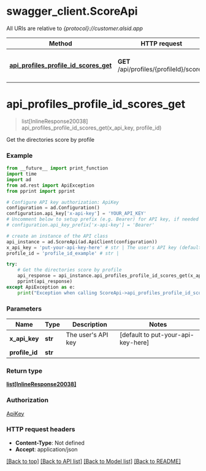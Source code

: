 # swagger_client.ScoreApi

All URIs are relative to *{protocol}://customer.alsid.app*

Method | HTTP request | Description
------------- | ------------- | -------------
[**api_profiles_profile_id_scores_get**](ScoreApi.md#api_profiles_profile_id_scores_get) | **GET** /api/profiles/{profileId}/scores | Get the directories score by profile

# **api_profiles_profile_id_scores_get**
> list[InlineResponse20038] api_profiles_profile_id_scores_get(x_api_key, profile_id)

Get the directories score by profile

### Example

```python
from __future__ import print_function
import time
import ad
from ad.rest import ApiException
from pprint import pprint

# Configure API key authorization: ApiKey
configuration = ad.Configuration()
configuration.api_key['x-api-key'] = 'YOUR_API_KEY'
# Uncomment below to setup prefix (e.g. Bearer) for API key, if needed
# configuration.api_key_prefix['x-api-key'] = 'Bearer'

# create an instance of the API class
api_instance = ad.ScoreApi(ad.ApiClient(configuration))
x_api_key = 'put-your-api-key-here' # str | The user's API key (default to put-your-api-key-here)
profile_id = 'profile_id_example' # str | 

try:
    # Get the directories score by profile
    api_response = api_instance.api_profiles_profile_id_scores_get(x_api_key, profile_id)
    pprint(api_response)
except ApiException as e:
    print("Exception when calling ScoreApi->api_profiles_profile_id_scores_get: %s\n" % e)
```

### Parameters

Name | Type | Description  | Notes
------------- | ------------- | ------------- | -------------
 **x_api_key** | **str**| The user&#x27;s API key | [default to put-your-api-key-here]
 **profile_id** | **str**|  | 

### Return type

[**list[InlineResponse20038]**](InlineResponse20038.md)

### Authorization

[ApiKey](../README.md#ApiKey)

### HTTP request headers

 - **Content-Type**: Not defined
 - **Accept**: application/json

[[Back to top]](#) [[Back to API list]](../README.md#documentation-for-api-endpoints) [[Back to Model list]](../README.md#documentation-for-models) [[Back to README]](../README.md)

